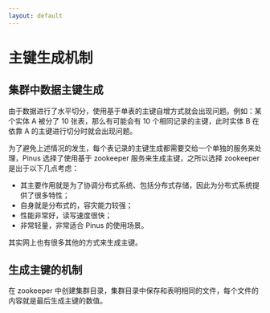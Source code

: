 ```yaml
---
layout: default
---
```


# 主键生成机制

## 集群中数据主键生成

由于数据进行了水平切分，使用基于单表的主键自增方式就会出现问题。例如：某个实体 A 被分了 10 张表，那么有可能会有 10 个相同记录的主键，此时实体 B 在依靠 A 的主键进行切分时就会出现问题。

为了避免上述情况的发生，每个表记录的主键生成都需要交给一个单独的服务来处理，Pinus 选择了使用基于 zookeeper 服务来生成主键，之所以选择 zookeeper 是出于以下几点考虑：

* 其主要作用就是为了协调分布式系统、包括分布式存储，因此为分布式系统提供了很多特性；
* 自身就是分布式的，容灾能力较强；
* 性能非常好，读写速度很快；
* 非常轻量，非常适合 Pinus 的使用场景。

其实网上也有很多其他的方式来生成主键。

## 生成主键的机制
在 zookeeper 中创建集群目录，集群目录中保存和表明相同的文件，每个文件的内容就是最后生成主键的数值。
